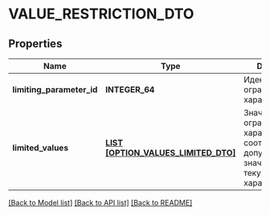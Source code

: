 # VALUE_RESTRICTION_DTO

## Properties
Name | Type | Description | Notes
------------ | ------------- | ------------- | -------------
**limiting_parameter_id** | **INTEGER_64** | Идентификатор ограничивающей характеристики. | [default to null]
**limited_values** | [**LIST [OPTION_VALUES_LIMITED_DTO]**](OptionValuesLimitedDTO.md) | Значения ограничивающей характеристики и соответствующие допустимые значения текущей характеристики. | [default to null]

[[Back to Model list]](../README.md#documentation-for-models) [[Back to API list]](../README.md#documentation-for-api-endpoints) [[Back to README]](../README.md)


